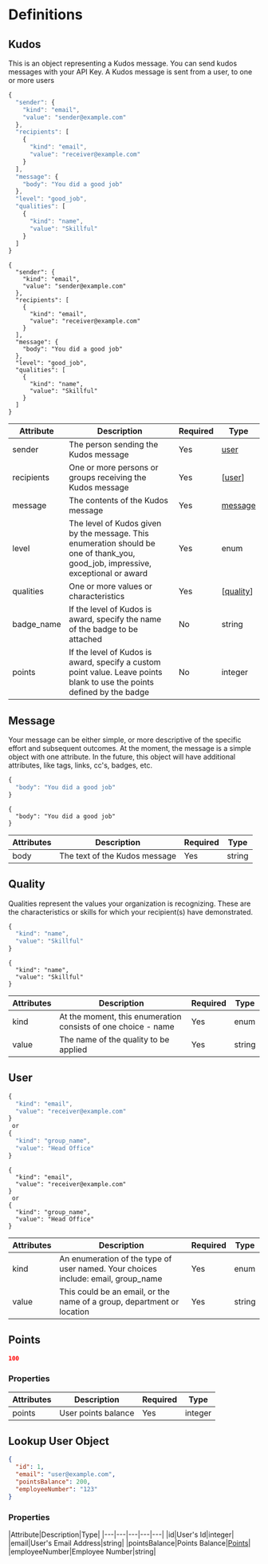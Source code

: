 # Definitions

## Kudos

This is an object representing a Kudos message. 
You can send kudos messages with your API Key.
A Kudos message is sent from a user, to one or more users

```javascript
{
  "sender": {
    "kind": "email",
    "value": "sender@example.com"
  },
  "recipients": [
    {
      "kind": "email",
      "value": "receiver@example.com"
    }
  ],
  "message": {
    "body": "You did a good job"
  },
  "level": "good_job",
  "qualities": [
    {
      "kind": "name",
      "value": "Skillful"
    }
  ]
}
```
```shell
{
  "sender": {
    "kind": "email",
    "value": "sender@example.com"
  },
  "recipients": [
    {
      "kind": "email",
      "value": "receiver@example.com"
    }
  ],
  "message": {
    "body": "You did a good job"
  },
  "level": "good_job",
  "qualities": [
    {
      "kind": "name",
      "value": "Skillful"
    }
  ]
}
```

| Attribute | Description | Required | Type |
| ---------- | ----------- | -------- | ---- |
|sender| The person sending the Kudos message  |Yes|[user](#user)|
|recipients| One or more persons or groups receiving the Kudos message |Yes|\[[user](#user)\]|
|message| The contents of the Kudos message|Yes|[message](#message)|
|level|The level of Kudos given by the message. This enumeration should be one of thank_you, good_job, impressive, exceptional or award|Yes|enum|
|qualities|One or more values or characteristics|Yes|\[[quality](#quality)\]|
|badge_name|If the level of Kudos is award, specify the name of the badge to be attached|No|string|
|points|If the level of Kudos is award, specify a custom point value.  Leave points blank to use the points defined by the badge|No|integer|

## Message

Your message can be either simple, or more descriptive of the specific effort and subsequent outcomes.
At the moment, the message is a simple object with one attribute. In the future, 
this object will have additional attributes, like tags, links, cc's, badges, etc. 

```javascript
{
  "body": "You did a good job"
}
```
```shell
{
  "body": "You did a good job"
}
```

| Attributes | Description | Required | Type |
| ---------- | ----------- | -------- | ---- |
|body| The text of the Kudos message  |Yes|string|

## Quality
Qualities represent the values your organization is recognizing. These are the characteristics or 
skills for which your recipient(s) have demonstrated. 

```javascript
{
  "kind": "name",
  "value": "Skillful"
}
```
```shell
{
  "kind": "name",
  "value": "Skillful"
}
```

| Attributes | Description | Required | Type |
| ---------- | ----------- | -------- | ---- |
|kind| At the moment, this enumeration consists of one choice - name |Yes|enum|
|value| The name of the quality to be applied |Yes|string|

## User

```javascript
{
  "kind": "email",
  "value": "receiver@example.com"
}
 or 
{
  "kind": "group_name",
  "value": "Head Office"
}
```
```shell
{
  "kind": "email",
  "value": "receiver@example.com"
}
 or 
{
  "kind": "group_name",
  "value": "Head Office"
}
```
| Attributes | Description | Required | Type |
| ---------- | ----------- | -------- | ---- |
|kind| An enumeration of the type of user named. Your choices include: email, group_name |Yes|enum|
|value| This could be an email, or the name of a group, department or location |Yes|string|

## Points

<a id="schemapoints"></a>

```json
100

```

### Properties

| Attributes | Description | Required | Type |
| ---------- | ----------- | -------- | ---- |
|points| User points balance  |Yes|integer|


## Lookup User Object
<a id="lookup_user_object"></a>

```json
{
  "id": 1,
  "email": "user@example.com",
  "pointsBalance": 200,
  "employeeNumber": "123"
}

```

### Properties

|Attribute|Description|Type|
|---|---|---|---|---|
|id|User's Id|integer|
|email|User's Email Address|string|
|pointsBalance|Points Balance|[Points](#schemapoints)|
|employeeNumber|Employee Number|string|
